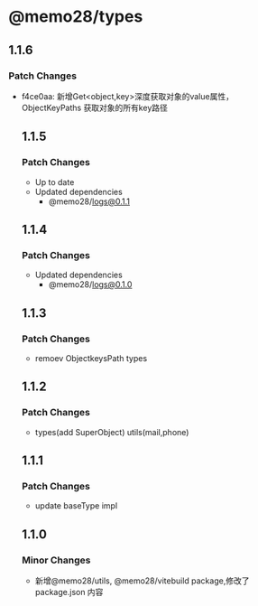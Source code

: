 # @memo28/types

## 1.1.6

### Patch Changes

- f4ce0aa: 新增Get<object,key>深度获取对象的value属性，ObjectKeyPaths<object> 获取对象的所有key路径

## 1.1.5

### Patch Changes

- Up to date
- Updated dependencies
  - @memo28/logs@0.1.1

## 1.1.4

### Patch Changes

- Updated dependencies
  - @memo28/logs@0.1.0

## 1.1.3

### Patch Changes

- remoev ObjectkeysPath types

## 1.1.2

### Patch Changes

- types(add SuperObject) utils(mail,phone)

## 1.1.1

### Patch Changes

- update baseType impl

## 1.1.0

### Minor Changes

- 新增@memo28/utils, @memo28/vitebuild package,修改了 package.json 内容
